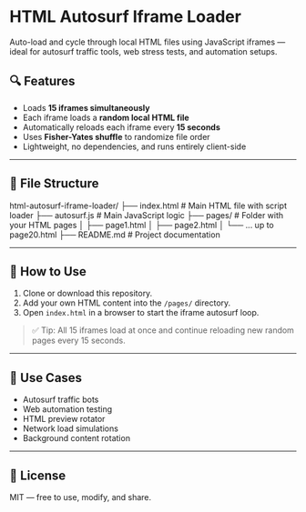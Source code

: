 # HTML Autosurf Iframe Loader

Auto-load and cycle through local HTML files using JavaScript iframes — ideal for autosurf traffic tools, web stress tests, and automation setups.

## 🔍 Features

- Loads **15 iframes simultaneously**
- Each iframe loads a **random local HTML file**
- Automatically reloads each iframe every **15 seconds**
- Uses **Fisher-Yates shuffle** to randomize file order
- Lightweight, no dependencies, and runs entirely client-side

---

## 📁 File Structure

html-autosurf-iframe-loader/
├── index.html               # Main HTML file with script loader
├── autosurf.js              # Main JavaScript logic
├── pages/                   # Folder with your HTML pages
│   ├── page1.html
│   ├── page2.html
│   └── ... up to page20.html
├── README.md                # Project documentation



---

## 🚀 How to Use

1. Clone or download this repository.
2. Add your own HTML content into the `/pages/` directory.
3. Open `index.html` in a browser to start the iframe autosurf loop.

> ✅ Tip: All 15 iframes load at once and continue reloading new random pages every 15 seconds.

---

## 🧠 Use Cases

- Autosurf traffic bots
- Web automation testing
- HTML preview rotator
- Network load simulations
- Background content rotation

---

## 📄 License

MIT — free to use, modify, and share.
